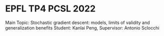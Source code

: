 # EPFL TP4 PCSL 2022
Main Topic: Stochastic gradient descent: models, limits of validity and generalization benefits
Student: Kanlai Peng, Supervisor: Antonio Sclocchi
